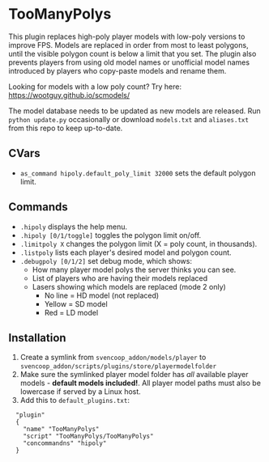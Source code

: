 # TooManyPolys
This plugin replaces high-poly player models with low-poly versions to improve FPS. Models are replaced in order from most to least polygons, until the visible 
polygon count is below a limit that you set. The plugin also prevents players from using old model names or unofficial model names introduced by players who copy-paste models and rename them.

Looking for models with a low poly count? Try here:  
https://wootguy.github.io/scmodels/

The model database needs to be updated as new models are released. Run `python update.py` occasionally or download `models.txt` and `aliases.txt` from this repo to keep up-to-date.

## CVars
- `as_command hipoly.default_poly_limit 32000` sets the default polygon limit.

## Commands
- `.hipoly` displays the help menu.
- `.hipoly [0/1/toggle]` toggles the polygon limit on/off.
- `.limitpoly X` changes the polygon limit (X = poly count, in thousands).
- `.listpoly` lists each player's desired model and polygon count.
- `.debugpoly [0/1/2]` set debug mode, which shows:
  - How many player model polys the server thinks you can see.
  - List of players who are having their models replaced
  - Lasers showing which models are replaced (mode 2 only)
    - No line = HD model (not replaced)
    - Yellow  = SD model
    - Red     = LD model

## Installation
1. Create a symlink from `svencoop_addon/models/player` to `svencoop_addon/scripts/plugins/store/playermodelfolder`
1. Make sure the symlinked player model folder has _all_ available player models - **default models included!**. All player model paths must also be lowercase if served by a Linux host.
1. Add this to `default_plugins.txt`:
```
  "plugin"
  {
    "name" "TooManyPolys"
    "script" "TooManyPolys/TooManyPolys"
    "concommandns" "hipoly"
  }
```
